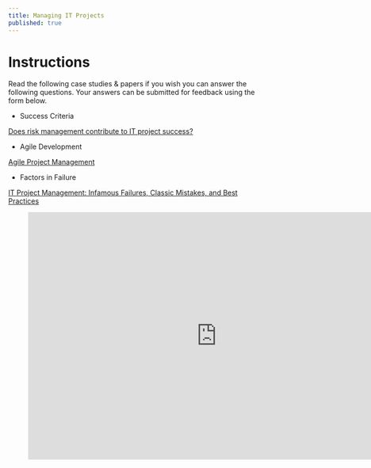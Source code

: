 ```yaml
---
title: Managing IT Projects
published: true
---
```


# Instructions


Read the following case studies & papers if you wish you can answer the following questions. Your answers can be submitted for feedback using the form below. 


* Success Criteria

[Does risk management contribute to IT project success?](http://web.nchu.edu.tw/pweb/users/arborfish/lesson/10489.pdf)
* Agile Development

[Agile Project Management](https://www.researchgate.net/profile/Michael_Karlesky/publication/229042037_Agile_Project_Management/links/5512b1c70cf270fd7e3332b1.pdf)
* Factors in Failure

[IT Project Management: Infamous
Failures, Classic Mistakes, and Best
Practices](http://www2.comm.virginia.edu/cmit/Research/MISQE%206-07.pdf)






<figure>
<iframe src="https://docs.google.com/forms/d/e/1FAIpQLSdGR04nRw_zcM9HitnWqeRD0UxpyKGcq5zsRWWoasfesZeGsQ/viewform?embedded=true" width="760" height="500" frameborder="0" marginheight="0" marginwidth="0">Loading...</iframe>
  </figure>

